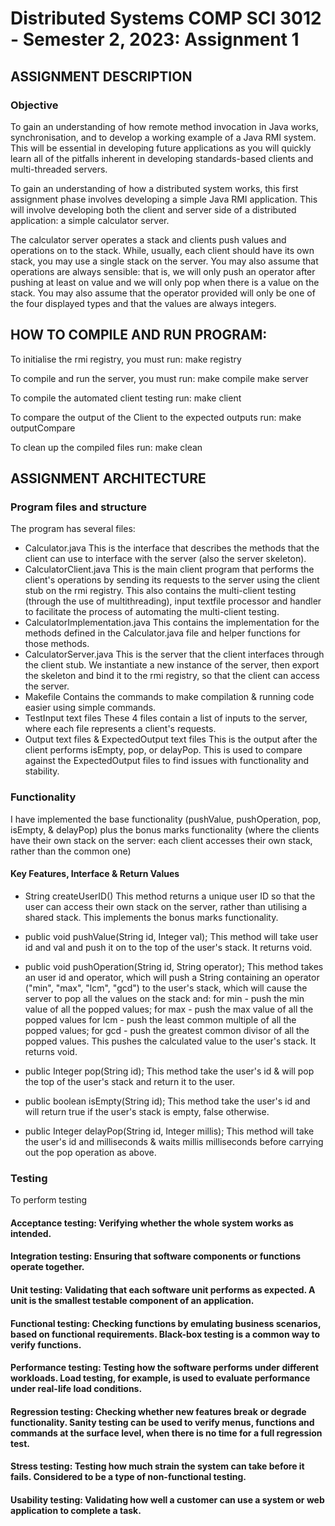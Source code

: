 # Distributed Systems COMP SCI 3012 - Semester 2, 2023: Assignment 1
## ASSIGNMENT DESCRIPTION
### Objective
To gain an understanding of how remote method invocation in Java works, synchronisation, and to develop a working example of a Java RMI system. This will be essential in developing future applications as you will quickly learn all of the pitfalls inherent in developing standards-based clients and multi-threaded servers.

To gain an understanding of how a distributed system works, this first assignment phase involves developing a simple Java RMI application. This will involve developing both the client and server side of a distributed application: a simple calculator server.

The calculator server operates a stack and clients push values and operations on to the stack. While, usually, each client should have its own stack, you may use a single stack on the server. You may also assume that operations are always sensible: that is, we will only push an operator after pushing at least on value and we will only pop when there is a value on the stack. You may also assume that the operator provided will only be one of the four displayed types and that the values are always integers.

## HOW TO COMPILE AND RUN PROGRAM:
To initialise the rmi registry, you must run:
make registry 

To compile and run the server, you must run:
make compile
make server

To compile the automated client testing run:
make client

To compare the output of the Client to the expected outputs run:
make outputCompare

To clean up the compiled files run:
make clean

## ASSIGNMENT ARCHITECTURE
### Program files and structure
The program has several files:
- Calculator.java
    This is the interface that describes the methods that the client can use to interface with the server (also the server skeleton). 
- CalculatorClient.java
    This is the main client program that performs the client's operations by sending its requests to the server using the client stub on the rmi registry. This also contains the multi-client testing (through the use of multithreading), input textfile processor and handler to facilitate the process of automating the multi-client testing. 
- CalculatorImplementation.java
    This contains the implementation for the methods defined in the Calculator.java file and helper functions for those methods. 
- CalculatorServer.java
    This is the server that the client interfaces through the client stub. We instantiate a new instance of the server, then export the skeleton and bind it to the rmi registry, so that the client can access the server. 
- Makefile
    Contains the commands to make compilation & running code easier using simple commands.
- TestInput text files
    These 4 files contain a list of inputs to the server, where each file represents a client's requests. 
- Output text files & ExpectedOutput text files
    This is the output after the client performs isEmpty, pop, or delayPop. This is used to compare against the ExpectedOutput files to find issues with functionality and stability.

### Functionality
I have implemented the base functionality (pushValue, pushOperation, pop, isEmpty, & delayPop) plus the bonus marks functionality (where the clients have their own stack on the server: each client accesses their own stack, rather than the common one)
#### Key Features, Interface & Return Values
- String createUserID()
This method returns a unique user ID so that the user can access their own stack on the server, rather than utilising a shared stack. This implements the bonus marks functionality.

- public void pushValue(String id, Integer val);
This method will take user id and val and push it on to the top of the user's stack. It returns void.

- public void pushOperation(String id, String operator);
This method takes an user id and operator, which will push a String containing an operator ("min", "max", "lcm", "gcd") to the user's stack, which will cause the server to pop all the values on the stack and:
for min - push the min value of all the popped values;
for max - push the max value of all the popped values
for lcm - push the least common multiple of all the popped values;
for gcd - push the greatest common divisor of all the popped values.
This pushes the calculated value to the user's stack. It returns void.

- public Integer pop(String id); 
This method take the user's id & will pop the top of the user's stack and return it to the user.

- public boolean isEmpty(String id);
This method take the user's id and will return true if the user's stack is empty, false otherwise.

- public Integer delayPop(String id, Integer millis); 
This method will take the user's id and milliseconds & waits millis milliseconds before carrying out the pop operation as above.

### Testing 
To perform testing
#### Acceptance testing: Verifying whether the whole system works as intended.

#### Integration testing: Ensuring that software components or functions operate together.
#### Unit testing: Validating that each software unit performs as expected. A unit is the smallest testable component of an application.
#### Functional testing: Checking functions by emulating business scenarios, based on functional requirements. Black-box testing is a common way to verify functions.
#### Performance testing: Testing how the software performs under different workloads. Load testing, for example, is used to evaluate performance under real-life load conditions.
#### Regression testing: Checking whether new features break or degrade functionality. Sanity testing can be used to verify menus, functions and commands at the surface level, when there is no time for a full regression test.
#### Stress testing: Testing how much strain the system can take before it fails. Considered to be a type of non-functional testing.
#### Usability testing: Validating how well a customer can use a system or web application to complete a task.
